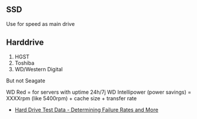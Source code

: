 ## SSD

Use for speed as main drive

## Harddrive

1. HGST
2. Toshiba
3. WD/Western Digital

But not Seagate

WD Red = for servers with uptime 24h/7j
WD Intellipower (power savings) = XXXXrpm (like 5400rpm) + cache size + transfer rate

- [Hard Drive Test Data - Determining Failure Rates and More](https://www.backblaze.com/b2/hard-drive-test-data.html)